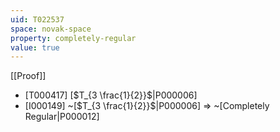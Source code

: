 ```yaml
---
uid: T022537
space: novak-space
property: completely-regular
value: true
---
```

[[Proof]]

* [T000417] [$T_{3 \frac{1}{2}}$|P000006]
* [I000149] ~[$T_{3 \frac{1}{2}}$|P000006] => ~[Completely Regular|P000012]

